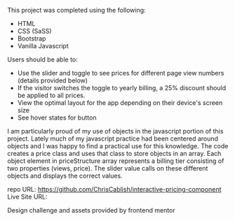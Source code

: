 This project was completed using the following:  

- HTML  
- CSS (SaSS)  
- Bootstrap  
- Vanilla Javascript  

Users should be able to:  

- Use the slider and toggle to see prices for different page view numbers (details provided below)  
- If the visitor switches the toggle to yearly billing, a 25% discount should be applied to all prices.  
- View the optimal layout for the app depending on their device's screen size  
- See hover states for button  

I am particularly proud of my use of objects in the javascript portion of this project. Lately much of my javascript practice had been centered around objects and I was happy to find a practical use for this knowledge. The code creates a price class and uses that class to store objects in an array. Each object element in priceStructure array represents a billing tier consisting of two properties (views, price). The slider value calls on these different objects and displays the correct values.   

repo URL: https://github.com/ChrisCablish/interactive-pricing-component  
Live Site URL:  

Design challenge and assets provided by frontend mentor


















